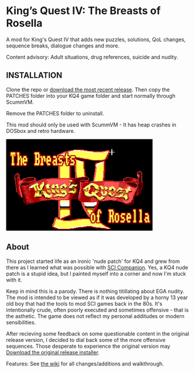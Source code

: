 # King’s Quest IV: The Breasts of Rosella

A mod for King's Quest IV that adds new puzzles, solutions, QoL changes, sequence breaks, dialogue changes and more.

Content advisory: Adult situations, drug references, suicide and nudity.

## INSTALLATION

Clone the repo or <a href="https://github.com/Doomlazer/KQIV-TBoR/releases/download/v1.1/KQIV-TBoR_v1.1.zip">download the most recent release</a>. Then copy the PATCHES folder into your KQ4 game folder and start normally through ScummVM. 

Remove the PATCHES folder to uninstall.

This mod should only be used with ScummVM - It has heap crashes in DOSbox and retro hardware.

<img src="TitleCard.png" alt="The Breasts of Rosella intro screen" width="400">

## About

This project started life as an ironic 'nude patch' for KQ4 and grew from there as I learned what was possible with <a href="http://scicompanion.com">SCI Companion</a>. Yes, a KQ4 nude patch is a stupid idea, but I painted myself into a corner and now I'm stuck with it. 

Keep in mind this is a parody. There is nothing titillating about EGA nudity. The mod is intended to be viewed as if it was developed by a horny 13 year old boy that had the tools to mod SCI games back in the 80s. It's intentionally crude, often poorly executed and sometimes offensive - that is the asthetic. The game does not reflect my personal additudes or modern sensibilities. 

After recieving some feedback on some questionable content in the original release version, I decided to dial back some of the more offensive sequences. Those desperate to experience the original version may <a href="https://github.com/Doomlazer/KQIV-TBoR/releases/download/v1.0/KQ4-TBoR-Patcher.exe">Download the original release installer</a>. 

Features: See <a href="https://github.com/Doomlazer/KQIV-TBoR/wiki">the wiki</a> for all changes/additions and walkthrough.

